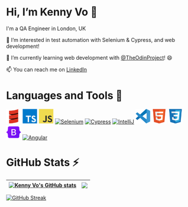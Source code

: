 # Hi, I’m Kenny Vo 👋

I'm a QA Engineer in London, UK

👀 I’m interested in test automation with Selenium & Cypress, and web development!

🌱 I’m currently learning web development with [@TheOdinProject](https://github.com/TheOdinProject/theodinproject)! 😄

📫 You can reach me on [LinkedIn](https://www.linkedin.com/in/vokenny)

# Languages and Tools 🧰

<a href="https://www.scala-lang.org/"><img src="https://raw.githubusercontent.com/devicons/devicon/master/icons/scala/scala-original.svg" alt="Scala" height="40"/></a>
<a href="https://www.typescriptlang.org/"><img src="https://raw.githubusercontent.com/devicons/devicon/master/icons/typescript/typescript-original.svg" alt="TypeScript" height="40"/></a>
<a href="https://www.javascript.com/"><img src="https://raw.githubusercontent.com/devicons/devicon/master/icons/javascript/javascript-original.svg" alt="JavaScript" height="40"/></a>
<a href="https://www.selenium.dev/"><img src="https://seeklogo.com/images/S/selenium-logo-A1B53CEFB0-seeklogo.com.png" alt="Selenium" height="40"/></a>
<a href="https://www.cypress.io/"><img src="https://raw.githubusercontent.com/cypress-io/cypress-icons/master/src/logo/cypress-io-logo-round-flat.svg" alt="Cypress" height="40"/></a>
<a href="https://www.jetbrains.com/idea/"><img src="https://resources.jetbrains.com/storage/products/company/brand/logos/IntelliJ_IDEA_icon.svg" alt="IntelliJ" height="40"/></a>
<a href="https://code.visualstudio.com/"><img src="https://raw.githubusercontent.com/devicons/devicon/master/icons/vscode/vscode-original.svg" alt="Visual Studio Code" height="40"/></a>
<a href="https://html.spec.whatwg.org/"><img src="https://raw.githubusercontent.com/devicons/devicon/master/icons/html5/html5-original.svg" alt="HTML5" height="40"/></a>
<a href="https://www.w3.org/Style/CSS/specs.en.html"><img src="https://raw.githubusercontent.com/devicons/devicon/master/icons/css3/css3-original.svg" alt="CSS3" height="40"/></a>
<a href="https://getbootstrap.com/"><img src="https://raw.githubusercontent.com/devicons/devicon/master/icons/bootstrap/bootstrap-original.svg" alt="Bootstrap" height="40"/></a>
<a href="https://angular.io/"><img src="https://angular.io/assets/images/logos/angular/angular.svg" alt="Angular" height="40"/></a>

# GitHub Stats ⚡️

| <a href="https://github.com/anuraghazra/github-readme-stats"><img align="center" src="https://github-readme-stats.vercel.app/api?username=vokenny&show_icons=true&count_private=true&include_all_commits=true&theme=buefy&hide_border=true" alt="Kenny Vo's GitHub stats" /></a> | <a href="https://github.com/anuraghazra/github-readme-stats"><img align="center" src="https://github-readme-stats.vercel.app/api/top-langs/?username=vokenny&layout=compact&theme=buefy&hide_border=true" /></a> |
| -------------------------------------------------------------------------------------------------------------------------------------------------------------------------------------------------------------------------------------------------------------------------------- | ---------------------------------------------------------------------------------------------------------------------------------------------------------------------------------------------------------------- |

[![GitHub Streak](https://github-readme-streak-stats.herokuapp.com?user=vokenny&theme=buefy&date_format=j%20M%5B%20Y%5D)](https://git.io/streak-stats)

<!---
vokenny/vokenny is a ✨ special ✨ repository because its `README.md` (this file) appears on your GitHub profile.
You can click the Preview link to take a look at your changes.
--->
